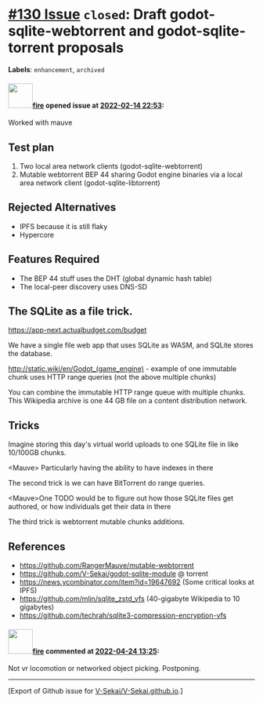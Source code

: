 # [\#130 Issue](https://github.com/V-Sekai/V-Sekai.github.io/issues/130) `closed`: Draft godot-sqlite-webtorrent and godot-sqlite-torrent proposals
**Labels**: `enhancement`, `archived`


#### <img src="https://avatars.githubusercontent.com/u/32321?u=c2e06a3d2b49a467aa907e54aa259516440267cc&v=4" width="50">[fire](https://github.com/fire) opened issue at [2022-02-14 22:53](https://github.com/V-Sekai/V-Sekai.github.io/issues/130):

Worked with mauve

## Test plan

1. Two local area network clients (godot-sqlite-webtorrent)
2. Mutable webtorrent BEP 44 sharing Godot engine binaries via a local area network client (godot-sqlite-libtorrent) 

## Rejected Alternatives

* IPFS because it is still flaky
* Hypercore

## Features Required

* The BEP 44 stuff uses the DHT (global dynamic hash table)
* The local-peer discovery uses DNS-SD

## The SQLite as a file trick.

https://app-next.actualbudget.com/budget

We have a single file web app that uses SQLite as WASM, and SQLite stores the database.

http://static.wiki/en/Godot_(game_engine) - example of one immutable chunk uses HTTP range queries (not the above multiple chunks) 

You can combine the immutable HTTP range queue with multiple chunks. This Wikipedia archive is one 44 GB file on a content distribution network.

## Tricks

Imagine storing this day's virtual world uploads to one SQLite file in like 10/100GB chunks. 

\<Mauve> Particularly having the ability to have indexes in there

The second trick is we can have BitTorrent do range queries.

\<Mauve>One TODO would be to figure out how those SQLite files get authored, or how individuals get their data in there

The third trick is webtorrent mutable chunks additions.

## References

* https://github.com/RangerMauve/mutable-webtorrent
* https://github.com/V-Sekai/godot-sqlite-module @ torrent
* https://news.ycombinator.com/item?id=19647692 (Some critical looks at IPFS)
* https://github.com/mlin/sqlite_zstd_vfs (40-gigabyte Wikipedia to 10 gigabytes)
* https://github.com/techrah/sqlite3-compression-encryption-vfs

#### <img src="https://avatars.githubusercontent.com/u/32321?u=c2e06a3d2b49a467aa907e54aa259516440267cc&v=4" width="50">[fire](https://github.com/fire) commented at [2022-04-24 13:25](https://github.com/V-Sekai/V-Sekai.github.io/issues/130#issuecomment-1107841706):

Not vr locomotion or networked object picking. Postponing.


-------------------------------------------------------------------------------



[Export of Github issue for [V-Sekai/V-Sekai.github.io](https://github.com/V-Sekai/V-Sekai.github.io).]
